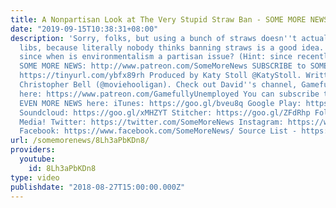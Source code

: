 ```yaml
---
title: A Nonpartisan Look at The Very Stupid Straw Ban - SOME MORE NEWS
date: "2019-09-15T10:38:31+08:00"
description: 'Sorry, folks, but using a bunch of straws doesn''t actually own the
  libs, because literally nobody thinks banning straws is a good idea. And anyway,
  since when is environmentalism a partisan issue? (Hint: since recently) Support
  SOME MORE NEWS: http://www.patreon.com/SomeMoreNews SUBSCRIBE to SOME MORE NEWS:
  https://tinyurl.com/ybfx89rh Produced by Katy Stoll @KatyStoll. Written by David
  Christopher Bell (@moviehooligan). Check out David''s channel, Gamefully Unemployed
  here: https://www.patreon.com/GamefullyUnemployed You can subscribe to our podcast
  EVEN MORE NEWS here: iTunes: https://goo.gl/bveu8q Google Play: https://goo.gl/zpnhN9
  Soundcloud: https://goo.gl/xMHZYT Stitcher: https://goo.gl/ZFdRhp Follow us on social
  Media! Twitter: https://twitter.com/SomeMoreNews Instagram: https://www.instagram.com/SomeMoreNews/
  Facebook: https://www.facebook.com/SomeMoreNews/ Source List - https://goo.gl/6iMfPR'
url: /somemorenews/8Lh3aPbKDn8/
providers:
  youtube:
    id: 8Lh3aPbKDn8
type: video
publishdate: "2018-08-27T15:00:00.000Z"
---
```

